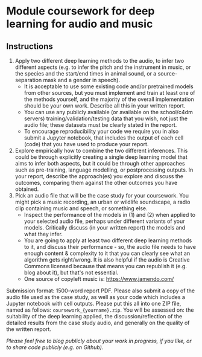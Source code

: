 # Module coursework for deep learning for audio and music

## Instructions
1. Apply two different deep learning methods to the audio, to infer two different aspects (e.g. to infer the pitch and the instrument in music, or the species and the start/end times in animal sound, or a source-separation mask and a gender in speech).
    - It is acceptable to use some existing code and/or pretrained models from other sources, but you must implement and train at least one of the methods yourself, and the majority of the overall implementation should be your own work. Describe all this in your written report.
    - You can use any publicly available (or available on the school/c4dm servers) training/validation/testing data that you wish, not just the audio file; these datasets must be clearly stated in the report.
    - To encourage reproducibility your code we require you in also submit a Jupyter notebook, that includes the output of each cell (code) that you have used to produce your report.
2. Explore empirically how to combine the two different inferences. This could be through explicitly creating a single deep learning model that aims to infer both aspects, but it could be through other approaches such as pre-training, language modelling, or postprocessing outputs. In your report, describe the approach(es) you explore and discuss the outcomes, comparing them against the other outcomes you have obtained.
3. Pick an audio file that will be the case study for your coursework. You might pick a music recording, an urban or wildlife soundscape, a radio clip containing music and speech, or something else.
    - Inspect the performance of the models in (1) and (2) when applied to your selected audio file, perhaps under different variants of your models. Critically discuss (in your written report) the models and what they infer.
    - You are going to apply at least two different deep learning methods to it, and discuss their performance - so, the audio file needs to have enough content & complexity to it that you can clearly see what an algorithm gets right/wrong. It is also helpful if the audio is Creative Commons licensed because that means you can republish it (e.g. blog about it), but that's not essential.
    - One source of copyleft music is: https://www.jamendo.com/

Submission format: 1500-word report PDF. Please also submit a copy of the audio file used as the case study, as well as your code which includes a Jupyter notebook with cell outputs. Please put this all into one ZIP file, named as follows: `coursework_{yourname}.zip`. You will be assessed on: the suitability of the deep learning applied, the discussion/reflection of the detailed results from the case study audio, and generally on the quality of the written report.

_Please feel free to blog publicly about your work in progress, if you like, or to share code publicly (e.g. on Github)._

